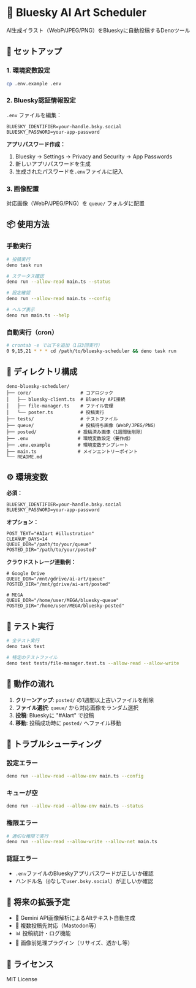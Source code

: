 # 🦋 Bluesky AI Art Scheduler

AI生成イラスト（WebP/JPEG/PNG）をBlueskyに自動投稿するDenoツール

## 🚀 セットアップ

### 1. 環境変数設定
```bash
cp .env.example .env
```

### 2. Bluesky認証情報設定
`.env` ファイルを編集：
```env
BLUESKY_IDENTIFIER=your-handle.bsky.social
BLUESKY_PASSWORD=your-app-password
```

**アプリパスワード作成：**
1. Bluesky → Settings → Privacy and Security → App Passwords
2. 新しいアプリパスワードを生成
3. 生成されたパスワードを`.env`ファイルに記入

### 3. 画像配置
対応画像（WebP/JPEG/PNG）を `queue/` フォルダに配置

## 📦 使用方法

### 手動実行
```bash
# 投稿実行
deno task run

# ステータス確認
deno run --allow-read main.ts --status

# 設定確認
deno run --allow-read main.ts --config

# ヘルプ表示
deno run main.ts --help
```

### 自動実行（cron）
```bash
# crontab -e で以下を追加（1日3回実行）
0 9,15,21 * * * cd /path/to/bluesky-scheduler && deno task run
```

## 📁 ディレクトリ構成

```
deno-bluesky-scheduler/
├── core/                  # コアロジック
│   ├── bluesky-client.ts  # Bluesky API接続
│   ├── file-manager.ts    # ファイル管理
│   └── poster.ts          # 投稿実行
├── tests/                 # テストファイル
├── queue/                 # 投稿待ち画像（WebP/JPEG/PNG）
├── posted/               # 投稿済み画像（1週間後削除）
├── .env                  # 環境変数設定（要作成）
├── .env.example          # 環境変数テンプレート
├── main.ts               # メインエントリーポイント
└── README.md
```

## ⚙️ 環境変数

**必須：**
```env
BLUESKY_IDENTIFIER=your-handle.bsky.social
BLUESKY_PASSWORD=your-app-password
```

**オプション：**
```env
POST_TEXT="#AIart #illustration"
CLEANUP_DAYS=14
QUEUE_DIR="/path/to/your/queue"
POSTED_DIR="/path/to/your/posted"
```

**クラウドストレージ連動例：**
```env
# Google Drive
QUEUE_DIR="/mnt/gdrive/ai-art/queue"
POSTED_DIR="/mnt/gdrive/ai-art/posted"

# MEGA
QUEUE_DIR="/home/user/MEGA/bluesky-queue"
POSTED_DIR="/home/user/MEGA/bluesky-posted"
```

## 🧪 テスト実行

```bash
# 全テスト実行
deno task test

# 特定のテストファイル
deno test tests/file-manager.test.ts --allow-read --allow-write
```

## 🔧 動作の流れ

1. **クリーンアップ**: `posted/` の1週間以上古いファイルを削除
2. **ファイル選択**: `queue/` から対応画像をランダム選択
3. **投稿**: Blueskyに "#AIart" で投稿
4. **移動**: 投稿成功時に `posted/` へファイル移動

## 🚨 トラブルシューティング

### 設定エラー
```bash
deno run --allow-read --allow-env main.ts --config
```

### キューが空
```bash
deno run --allow-read --allow-env main.ts --status
```

### 権限エラー
```bash
# 適切な権限で実行
deno run --allow-read --allow-write --allow-net main.ts
```

### 認証エラー
- `.env`ファイルのBlueskyアプリパスワードが正しいか確認
- ハンドル名（`@`なしで`user.bsky.social`）が正しいか確認

## 🔮 将来の拡張予定

- 🤖 Gemini API画像解析によるAltテキスト自動生成
- 🔄 複数投稿先対応（Mastodon等）
- 📊 投稿統計・ログ機能
- 🎨 画像前処理プラグイン（リサイズ、透かし等）

## 📄 ライセンス

MIT License